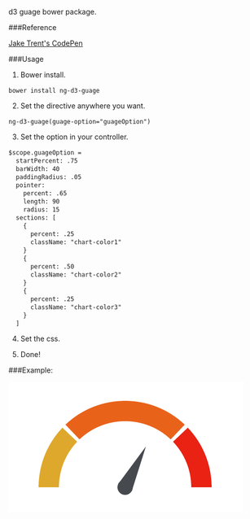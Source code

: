 d3 guage bower package.

###Reference

[Jake Trent's CodePen](http://codepen.io/jaketrent/pen/eloGk)

###Usage

1. Bower install.
```
bower install ng-d3-guage
```

2. Set the directive anywhere you want.
```
ng-d3-guage(guage-option="guageOption")
```

3. Set the option in your controller.
```
$scope.guageOption =
  startPercent: .75
  barWidth: 40
  paddingRadius: .05
  pointer:
    percent: .65
    length: 90
    radius: 15
  sections: [
    {
      percent: .25
      className: "chart-color1"
    }
    {
      percent: .50
      className: "chart-color2"
    }
    {
      percent: .25
      className: "chart-color3"
    }
  ]
```

4. Set the css.

5. Done!

###Example:

![alt tag](example.png)